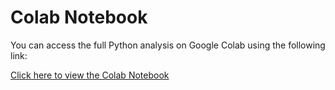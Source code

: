 # Colab Notebook

You can access the full Python analysis on Google Colab using the following link:

[Click here to view the Colab Notebook](https://colab.research.google.com/drive/1nPvURR61FX6pwIjXf_o5TdrfIQQdI2jl)
